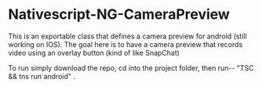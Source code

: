 # Nativescript-NG-CameraPreview
This is an exportable class that defines a camera preview for android (still working on IOS). The goal here is to have a camera preview that records video using an overlay button (kind of like SnapChat)


To run simply download the repo, cd into the project folder, then run-- "TSC && tns run android" .
